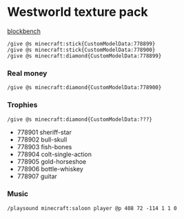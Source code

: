 # Westworld texture pack

[blockbench](https://web.blockbench.net/)

```shell
/give @s minecraft:stick{CustomModelData:778899}
/give @s minecraft:stick{CustomModelData:778900}
/give @s minecraft:diamond{CustomModelData:778899}
```

### Real money

```shell
/give @s minecraft:diamond{CustomModelData:778900}
```

### Trophies

```shell
/give @s minecraft:diamond{CustomModelData:???}
```

- 778901 sheriff-star
- 778902 bull-skull
- 778903 fish-bones
- 778904 colt-single-action
- 778905 gold-horseshoe
- 778906 bottle-whiskey
- 778907 guitar

### Music

```shell
/playsound minecraft:saloon player @p 408 72 -114 1 1 0
```
